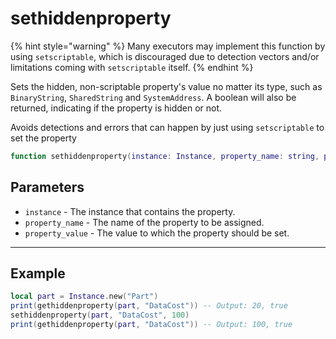 # sethiddenproperty

{% hint style="warning" %}
Many executors may implement this function by using `setscriptable`, which is discouraged due to detection vectors and/or limitations coming with `setscriptable` itself.
{% endhint %}

Sets the hidden, non-scriptable property's value no matter its type, such as `BinaryString`, `SharedString` and `SystemAddress`. A boolean will also be returned, indicating if the property is hidden or not.

Avoids detections and errors that can happen by just using `setscriptable` to set the property

```lua
function sethiddenproperty(instance: Instance, property_name: string, property_value: any): boolean
```

## Parameters

* `instance` - The instance that contains the property.
* `property_name` - The name of the property to be assigned.
* `property_value` - The value to which the property should be set.

***

## Example

```lua
local part = Instance.new("Part")
print(gethiddenproperty(part, "DataCost")) -- Output: 20, true
sethiddenproperty(part, "DataCost", 100)
print(gethiddenproperty(part, "DataCost")) -- Output: 100, true
```
